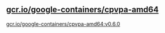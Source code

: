 
[gcr.io/google-containers/cpvpa-amd64](https://hub.docker.com/r/anjia0532/google-containers.cpvpa-amd64/tags/)
-----


[gcr.io/google-containers/cpvpa-amd64:v0.6.0](https://hub.docker.com/r/anjia0532/google-containers.cpvpa-amd64/tags/)


